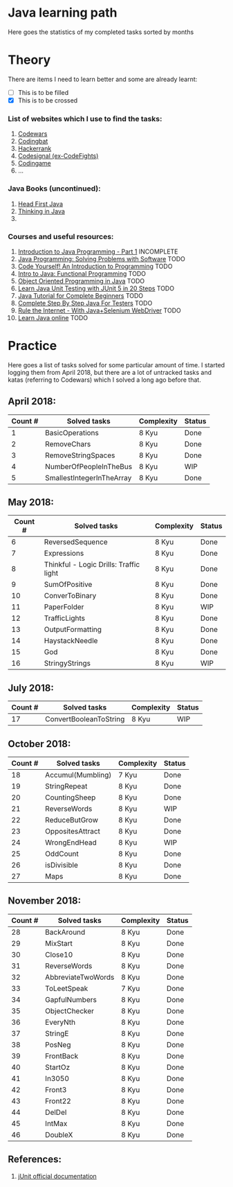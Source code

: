 # Java learning path

Here goes the statistics of my completed tasks sorted by months
# Theory
There are items I need to learn better and some are already learnt:
- [ ] This is to be filled
- [x] This is to be crossed

### List of websites which I use to find the tasks:
1. [Codewars](https://codewars.com)
2. [Codingbat](https://codingbat.com)
3. [Hackerrank](https://www.hackerrank.com)
4. [Codesignal (ex-CodeFights)](https://app.codesignal.com)
5. [Codingame](https://www.codingame.com)
6. ...

### Java Books (uncontinued):
1. [Head First Java](https://www.oreilly.com/library/view/head-first-java/0596009208/)
2. [Thinking in Java](https://sophia.javeriana.edu.co/~cbustaca/docencia/POO-2016-01/documentos/Thinking_in_Java_4th_edition.pdf)
3.

### Courses and useful resources:
1. [Introduction to Java Programming - Part 1](https://courses.edx.org/courses/course-v1:HKUSTx+COMP102.1x+3T2018/course/) INCOMPLETE
2. [Java Programming: Solving Problems with Software](https://www.coursera.org/learn/java-programming/home/welcome) TODO
3. [Code Yourself! An Introduction to Programming](https://www.coursera.org/learn/intro-programming/home/welcome) TODO
4. [Intro to Java: Functional Programming](https://classroom.udacity.com/courses/ud282) TODO
5. [Object Oriented Programming in Java](https://classroom.udacity.com/courses/ud283) TODO
6. [Learn Java Unit Testing with JUnit 5 in 20 Steps](https://www.udemy.com/junit-tutorial-for-beginners-with-java-examples/learn/v4/overview) TODO
7. [Java Tutorial for Complete Beginners](https://www.udemy.com/java-tutorial/learn/v4/overview) TODO
8. [Complete Step By Step Java For Testers](https://www.udemy.com/complete-java-for-test-automation/learn/v4/overview) TODO
9. [Rule the Internet - With Java+Selenium WebDriver](https://www.udemy.com/draft/544980/learn/v4/overview) TODO
10. [Learn Java online](http://www.learnjavaonline.org/en/) TODO

# Practice
Here goes a list of tasks solved for some particular amount of time. I started logging them from April 2018, but there are a lot of untracked tasks and katas (referring to Codewars) which I solved a long ago before that.
## April 2018:
|   Count # |   Solved tasks              |   Complexity|      Status|
|-----------|-----------------------------|-------------|------------|
|1          | BasicOperations             |  8 Kyu      |      Done  |
|2          | RemoveChars                 |  8 Kyu      |      Done  |
|3          | RemoveStringSpaces          |  8 Kyu      |      Done  |
|4          | NumberOfPeopleInTheBus      |  8 Kyu      |      WIP   |
|5          | SmallestIntegerInTheArray   |  8 Kyu      |      Done  |

## May 2018:
|   Count # |   Solved tasks                                  |  Complexity      |   Status     |
|-----------|-------------------------------------------------|------------------|--------------|
|6          | ReversedSequence                                |  8 Kyu           |     Done     |
|7          | Expressions                                     |  8 Kyu           |     Done     |
|8          | Thinkful - Logic Drills: Traffic light          |  8 Kyu           |     Done     |
|9          | SumOfPositive                                   |  8 Kyu           |     Done     |
|10         | ConverToBinary                                  |  8 Kyu           |     Done     |
|11         | PaperFolder                                     |  8 Kyu           |     WIP      |
|12         | TrafficLights                                   |  8 Kyu           |     Done     |
|13         | OutputFormatting                                |  8 Kyu           |     Done     |
|14         | HaystackNeedle                                  |  8 Kyu           |     Done     |
|15         | God                                             |  8 Kyu           |     Done     |
|16         | StringyStrings                                  |  8 Kyu           |      WIP     |

## July 2018:
|   Count # |   Solved tasks              |   Complexity|   Status|
|-----------|-----------------------------|-------------|---------|
|17         | ConvertBooleanToString      |  8 Kyu      |    WIP  |
    
## October 2018:
|   Count # |   Solved tasks              |   Complexity|   Status|
|-----------|-----------------------------|-------------|---------|
|18         | Accumul(Mumbling)           |  7 Kyu      |   Done  |
|19         | StringRepeat                |  8 Kyu      |   Done  |
|20         | CountingSheep               |  8 Kyu      |   Done  |
|21         | ReverseWords                |  8 Kyu      |   WIP   |
|22         | ReduceButGrow               |  8 Kyu      |   Done  |
|23         | OppositesAttract            |  8 Kyu      |   Done  |
|24         | WrongEndHead                |  8 Kyu      |   WIP   |
|25         | OddCount                    |  8 Kyu      |   Done  |
|26         | isDivisible                 |  8 Kyu      |   Done  |
|27         | Maps                        |  8 Kyu      |   Done  |

## November 2018:
|   Count # |   Solved tasks              |   Complexity|   Status|
|-----------|-----------------------------|-------------|---------|
|28         | BackAround                  |  8 Kyu      |   Done  |
|29         | MixStart                    |  8 Kyu      |   Done  |
|30         | Close10                     |  8 Kyu      |   Done  |
|31         | ReverseWords                |  8 Kyu      |   Done  |
|32         | AbbreviateTwoWords          |  8 Kyu      |   Done  |
|33         | ToLeetSpeak                 |  7 Kyu      |   Done  |
|34         | GapfulNumbers               |  8 Kyu      |   Done  |
|35         | ObjectChecker               |  8 Kyu      |   Done  |
|36         | EveryNth                    |  8 Kyu      |   Done  |
|37         | StringE                     |  8 Kyu      |   Done  |
|38         | PosNeg                      |  8 Kyu      |   Done  |
|39         | FrontBack                   |  8 Kyu      |   Done  |
|40         | StartOz                     |  8 Kyu      |   Done  |
|41         | In3050                      |  8 Kyu      |   Done  |
|42         | Front3                      |  8 Kyu      |   Done  |
|43         | Front22                     |  8 Kyu      |   Done  |
|44         | DelDel                      |  8 Kyu      |   Done  |
|45         | IntMax                      |  8 Kyu      |   Done  |
|46         | DoubleX                     |  8 Kyu      |   Done  |




## References:

1. [jUnit official documentation](https://junit.org/junit4/javadoc/4.12/)
